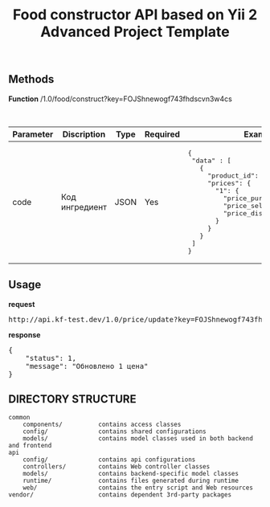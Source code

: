 <p align="center">
    <h1 align="center">Food constructor API based on Yii 2 Advanced Project Template</h1>
    <br>
</p>

Methods
-------------------
<b>Function</b> /1.0/food/construct?key=FOJShnewogf743fhdscvn3w4cs
<br/>

<br/>
<table class="table table-bordered table-striped">
<thead>
<tr>
<th>Parameter</th>
<th>Discription</th>
<th>Type</th>
<th>Required</th>
<th>Example</th>
</tr>
</thead>
<tbody>
<tr>
<td>code</td>
<td>Код ингредиент</td>
<td>JSON</td>
<td>
Yes
</td>
<td><pre>
{
 "data" : [
   {
     "product_id": 1001001,
     "prices": {
       "1": {
         "price_purchase": 183330012,
         "price_selling": 120012,
         "price_discount": 11001
       }
     }
   }
 ]
}
</td>
</tr>
</tbody>
</table>

Usage
-------------------
<b>request</b>
<pre>
http://api.kf-test.dev/1.0/price/update?key=FOJShnewogf743fhdscvn3w4cs
</pre>

<b>response</b>
<pre>
{
    "status": 1,
    "message": "Обновлено 1 цена"
}
</pre>

DIRECTORY STRUCTURE
-------------------

```
common
    components/          contains access classes
    config/              contains shared configurations
    models/              contains model classes used in both backend and frontend
api
    config/              contains api configurations
    controllers/         contains Web controller classes
    models/              contains backend-specific model classes
    runtime/             contains files generated during runtime
    web/                 contains the entry script and Web resources
vendor/                  contains dependent 3rd-party packages
```
